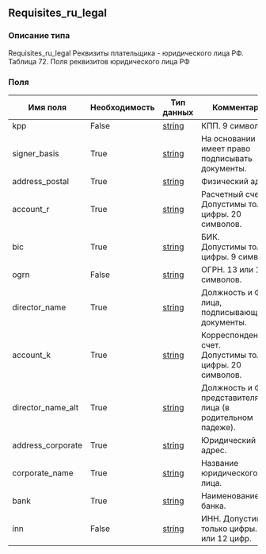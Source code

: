 
## Requisites_ru_legal

### Описание типа
Requisites_ru_legal
Реквизиты плательщика - юридического лица РФ.
Таблица 72. Поля реквизитов юридического лица РФ


### Поля

| Имя поля | Необходимость | Тип данных | Комментарий |
|---|---|---|---|
|kpp|False|[string](/docs/types/string.md)|КПП. 9 символов.<br/>|
|signer_basis|True|[string](/docs/types/string.md)|На основании чего имеет право подписывать документы.<br/>|
|address_postal|True|[string](/docs/types/string.md)|Физический адрес.<br/>|
|account_r|True|[string](/docs/types/string.md)|Расчетный счет.<br/>Допустимы только цифры. 20 символов.<br/>|
|bic|True|[string](/docs/types/string.md)|БИК.<br/>Допустимы только цифры. 9 символов.<br/>|
|ogrn|False|[string](/docs/types/string.md)|ОГРН. 13 или 15 символов.<br/>|
|director_name|True|[string](/docs/types/string.md)|Должность и ФИО лица, подписывающего документы.<br/>|
|account_k|True|[string](/docs/types/string.md)|Корреспондентский счет.<br/>Допустимы только цифры. 20 символов.<br/>|
|director_name_alt|True|[string](/docs/types/string.md)|Должность и ФИО представителя юр. лица (в родительном падеже).<br/>|
|address_corporate|True|[string](/docs/types/string.md)|Юридический адрес.<br/>|
|corporate_name|True|[string](/docs/types/string.md)|Название юридического лица.<br/>|
|bank|True|[string](/docs/types/string.md)|Наименование банка.<br/>|
|inn|False|[string](/docs/types/string.md)|ИНН. Допустимы только цифры. 10 или 12 цифр.<br/>|
